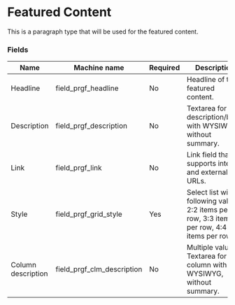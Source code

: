 # Featured Content
This is a paragraph type that will be used for the featured content.

### Fields
| Name  | Machine name | Required | Description |
| ------------- | ------------- | ------------- | ------------- |
| Headline | field\_prgf_headline | No | Headline of the featured content. |
| Description| field\_prgf_description | No | Textarea for the description/body with WYSIWYG, without summary. |
| Link | field\_prgf_link | No | Link field that supports internal and external URLs. |
| Style | field\_prgf\_grid_style | Yes | Select list with following values: 2:2 items per row, 3:3 items per row, 4:4 items per row |
| Column description| field\_prgf\_clm_description | No | Multiple values. Textarea for the column with WYSIWYG, without summary. |
